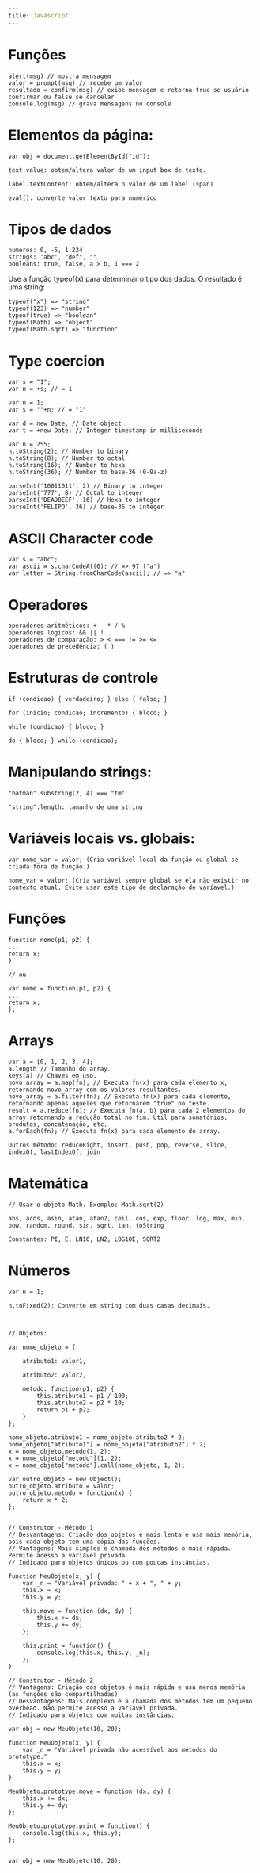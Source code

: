 ```yaml
---
title: Javascript
---
```


# Funções 


    alert(msg) // mostra mensagem
    valor = prompt(msg) // recebe um valor
    resultado = confirm(msg) // exibe mensagem e retorna true se usuário confirmar ou false se cancelar
    console.log(msg) // grava mensagens no console


# Elementos da página:

    var obj = document.getElementById("id");

    text.value: obtem/altera valor de um input box de texto.

    label.textContent: obtem/altera o valor de um label (span)

    eval(): converte valor texto para numérico



# Tipos de dados

    numeros: 0, -5, 1.234
    strings: 'abc', "def", ""
    booleans: true, false, a > b, 1 === 2

Use a função typeof(x) para determinar o tipo dos dados. O resultado é uma string:

    typeof("x") => "string"
    typeof(123) => "number"
    typeof(true) => "boolean"
    typeof(Math) => "object"
    typeof(Math.sqrt) => "function"

# Type coercion

    var s = "1";
    var n = +s; // = 1

    var n = 1;
    var s = ""+n; // = "1"

    var d = new Date; // Date object
    var t = +new Date; // Integer timestamp in milliseconds

    var n = 255;
    n.toString(2); // Number to binary
    n.toString(8); // Number to octal
    n.toString(16); // Number to hexa
    n.toString(36); // Number to base-36 (0-9a-z)

    parseInt('10011011', 2) // Binary to integer
    parseInt('777', 8) // Octal to integer
    parseInt('DEADBEEF', 16) // Hexa to integer
    parseInt('FELIPO', 36) // base-36 to integer


# ASCII Character code

    var s = "abc";
    var ascii = s.charCodeAt(0); // => 97 ("a")
    var letter = String.fromCharCode(ascii); // => "a"


# Operadores

    operadores aritméticos: + - * / %
    operadores lógicos: && || !
    operadores de comparação: > < === != >= <=
    operadores de precedência: ( )


# Estruturas de controle

    if (condicao) { verdadeiro; } else { falso; }

    for (inicio; condicao; incremento) { bloco; }

    while (condicao) { bloco; }
    
    do { bloco; } while (condicao);



# Manipulando strings:

    "batman".substring(2, 4) === "tm"

    "string".length: tamanho de uma string




# Variáveis locais vs. globais:


    var nome_var = valor; (Cria variável local da função ou global se criada fora de função.)

    nome_var = valor; (Cria variável sempre global se ela não existir no contexto atual. Evite usar este tipo de declaração de varíavel.)



# Funções

    function nome(p1, p2) {
    ...
    return x;
    }

    // ou

    var nome = function(p1, p2) {
    ...
    return x;
    };



# Arrays

    var a = [0, 1, 2, 3, 4];
    a.length // Tamanho do array.
    keys(a) // Chaves em uso.
    novo_array = a.map(fn); // Executa fn(x) para cada elemento x, retornando novo_array com os valores resultantes.
    novo_array = a.filter(fn); // Executa fn(x) para cada elemento, retornando apenas aqueles que retornarem "true" no teste.
    result = a.reduce(fn); // Executa fn(a, b) para cada 2 elementos do array retornando a redução total no fim. Útil para somatórios, produtos, concatenação, etc.
    a.forEach(fn); // Executa fn(x) para cada elemento do array.

    Outros método: reduceRight, insert, push, pop, reverse, slice, indexOf, lastIndexOf, join


# Matemática

    // Usar o objeto Math. Exemplo: Math.sqrt(2)

    abs, acos, asin, atan, atan2, ceil, cos, exp, floor, log, max, min, pow, random, round, sin, sqrt, tan, toString

    Constantes: PI, E, LN10, LN2, LOG10E, SQRT2


# Números

    var n = 1;

    n.toFixed(2); Converte em string com duas casas decimais.



    // Objetos:

    var nome_objeto = {

        atributo1: valor1,

        atributo2: valor2,

        metodo: function(p1, p2) {
            this.atributo1 = p1 / 100;
            this.atributo2 = p2 * 10;
            return p1 + p2;
        }
    };

    nome_objeto.atributo1 = nome_objeto.atributo2 * 2;
    nome_objeto["atributo1"] = nome_objeto["atributo2"] * 2;
    x = nome_objeto.metodo(1, 2);
    x = nome_objeto["metodo"](1, 2);
    x = nome_objeto["metodo"].call(nome_objeto, 1, 2);

    var outro_objeto = new Object();
    outro_objeto.atributo = valor;
    outro_objeto.metodo = function(x) {
        return x * 2;
    };


    // Construtor - Método 1
    // Desvantagens: Criação dos objetos é mais lenta e usa mais memória, pois cada objeto tem uma cópia das funções.
    // Vantagens: Mais simples e chamada dos métodos é mais rápida. Permite acesso a variável privada.
    // Indicado para objetos únicos ou com poucas instâncias.

    function MeuObjeto(x, y) {
        var _n = "Variável privada: " + x + ", " + y;
        this.x = x;
        this.y = y;    
        
        this.move = function (dx, dy) {
            this.x += dx;
            this.y += dy;
        };
        
        this.print = function() {
            console.log(this.x, this.y, _n);
        };
    }

    // Construtor - Método 2
    // Vantagens: Criação dos objetos é mais rápida e usa menos memória (as funções são compartilhadas)
    // Desvantagens: Mais complexo e a chamada dos métodos tem um pequeno overhead. Não permite acesso a variável privada.
    // Indicado para objetos com muitas instâncias.

    var obj = new MeuObjeto(10, 20);

    function MeuObjeto(x, y) {
        var _n = "Variável privada não acessível aos métodos do prototype."
        this.x = x;
        this.y = y;
    }
        
    MeuObjeto.prototype.move = function (dx, dy) {
        this.x += dx;
        this.y += dy;
    };

    MeuObjeto.prototype.print = function() {
        console.log(this.x, this.y);
    };


    var obj = new MeuObjeto(10, 20);
